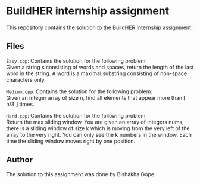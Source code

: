 # BuildHER internship assignment

This repository contains the solution to the BuildHER Internship assignment

## Files
`Easy.cpp`: Contains the solution for the following problem: <br>
Given a string s consisting of words and spaces, return the length of the last word in the string. A word is a maximal substring consisting of non-space characters only.

`Medium.cpp`: Contains the solution for the following problem: <br>
Given an integer array of size n, find all elements that appear more than ⌊ n/3 ⌋ times.

`Hard.cpp`: Contains the solution for the following problem: <br>
Return the max sliding window.
You are given an array of integers nums, there is a sliding window of size k which is moving from the very left of the array to the very right. You can only see the k numbers in the window. Each time the sliding window moves right by one position.

## Author
The solution to this assignment was done by Bishakha Gope.
